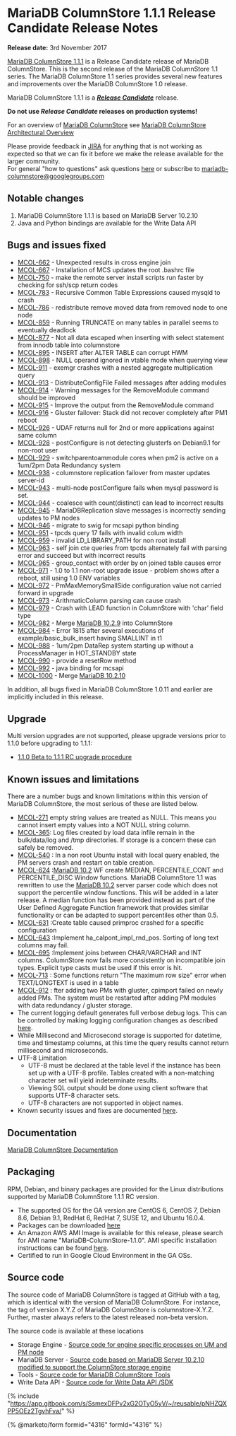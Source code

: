 # MariaDB ColumnStore 1.1.1 Release Candidate Release Notes

**Release date:** 3rd November 2017

[MariaDB ColumnStore 1.1.1](https://github.com/mariadb-corporation/docs-release-notes/blob/test/kb/en/mariadb-columnstore/README.md) is a Release Candidate release of MariaDB ColumnStore. This is the second release of the MariaDB ColumnStore 1.1 series. The MariaDB ColumnStore 1.1 series provides several new features and improvements over the MariaDB ColumnStore 1.0 release.

MariaDB ColumnStore 1.1.1 is a [_**Release Candidate**_](../../../community-server/about/release-criteria.md) release.

**Do not use&#x20;**_**Release Candidate**_**&#x20;releases on production systems!**

For an overview of [MariaDB ColumnStore](https://github.com/mariadb-corporation/docs-release-notes/blob/test/kb/en/mariadb-columnstore/README.md) see [MariaDB ColumnStore Architectural Overview](https://app.gitbook.com/s/rBEU9juWLfTDcdwF3Q14/architecture/columnstore-architectural-overview)

Please provide feedback in [JIRA](https://jira.mariadb.org/browse/MCOL) for anything that is not working as expected so that we can fix it before we make the release available for the larger community.\
For general "how to questions" ask questions [here](https://app.gitbook.com/o/diTpXxF5WsbHqTReoBsS/s/rBEU9juWLfTDcdwF3Q14/) or subscribe to mariadb-columnstore@googlegroups.com

## Notable changes

1. MariaDB ColumnStore 1.1.1 is based on MariaDB Server 10.2.10
2. Java and Python bindings are available for the Write Data API

## Bugs and issues fixed

* [MCOL-662](https://jira.mariadb.org/browse/MCOL-662) - Unexpected results in cross engine join
* [MCOL-667](https://jira.mariadb.org/browse/MCOL-667) - Installation of MCS updates the root .bashrc file
* [MCOL-750](https://jira.mariadb.org/browse/MCOL-750) - make the remote server install scripts run faster by checking for ssh/scp return codes
* [MCOL-783](https://jira.mariadb.org/browse/MCOL-783) - Recursive Common Table Expressions caused mysqld to crash
* [MCOL-786](https://jira.mariadb.org/browse/MCOL-786) - redistribute remove moved data from removed node to one node
* [MCOL-859](https://jira.mariadb.org/browse/MCOL-859) - Running TRUNCATE on many tables in parallel seems to eventually deadlock
* [MCOL-877](https://jira.mariadb.org/browse/MCOL-877) - Not all data escaped when inserting with select statement from innodb table into columnstore
* [MCOL-895](https://jira.mariadb.org/browse/MCOL-895) - INSERT after ALTER TABLE can corrupt HWM
* [MCOL-898](https://jira.mariadb.org/browse/MCOL-898) - NULL operand ignored in vtable mode when querying view
* [MCOL-911](https://jira.mariadb.org/browse/MCOL-911) - exemgr crashes with a nested aggregate multiplication query
* [MCOL-913](https://jira.mariadb.org/browse/MCOL-913) - DistributeConfigFile Failed messages after adding modules
* [MCOL-914](https://jira.mariadb.org/browse/MCOL-914) - Warning messages for the RemoveModule command should be improved
* [MCOL-915](https://jira.mariadb.org/browse/MCOL-915) - Improve the output from the RemoveModule command
* [MCOL-916](https://jira.mariadb.org/browse/MCOL-916) - Gluster failover: Stack did not recover completely after PM1 reboot
* [MCOL-926](https://jira.mariadb.org/browse/MCOL-926) - UDAF returns null for 2nd or more applications against same column
* [MCOL-928](https://jira.mariadb.org/browse/MCOL-928) - postConfigure is not detecting glusterfs on Debian9.1 for non-root user
* [MCOL-929](https://jira.mariadb.org/browse/MCOL-929) - switchparentoammodule cores when pm2 is active on a 1um/2pm Data Redundancy system
* [MCOL-938](https://jira.mariadb.org/browse/MCOL-938) - columnstore replication failover from master updates server-id
* [MCOL-943](https://jira.mariadb.org/browse/MCOL-943) - multi-node postConfigure fails when mysql password is set.
* [MCOL-944](https://jira.mariadb.org/browse/MCOL-944) - coalesce with count(distinct) can lead to incorrect results
* [MCOL-945](https://jira.mariadb.org/browse/MCOL-945) - MariaDBReplication slave messages is incorrectly sending updates to PM nodes
* [MCOL-946](https://jira.mariadb.org/browse/MCOL-946) - migrate to swig for mcsapi python binding
* [MCOL-951](https://jira.mariadb.org/browse/MCOL-951) - tpcds query 17 fails with invalid colum width
* [MCOL-959](https://jira.mariadb.org/browse/MCOL-959) - invalid LD\_LIBRARY\_PATH for non root install
* [MCOL-963](https://jira.mariadb.org/browse/MCOL-963) - self join cte queries from tpcds alternately fail with parsing error and succeed but with incorrect results
* [MCOL-965](https://jira.mariadb.org/browse/MCOL-965) - group\_contact with order by on joined table causes error
* [MCOL-971](https://jira.mariadb.org/browse/MCOL-971) - 1.0 to 1.1 non-root upgrade issue - problem shows after a reboot, still using 1.0 ENV variables
* [MCOL-972](https://jira.mariadb.org/browse/MCOL-972) - PmMaxMemorySmallSide configuration value not carried forward in upgrade
* [MCOL-973](https://jira.mariadb.org/browse/MCOL-973) - ArithmaticColumn parsing can cause crash
* [MCOL-979](https://jira.mariadb.org/browse/MCOL-979) - Crash with LEAD function in ColumnStore with 'char' field type
* [MCOL-982](https://jira.mariadb.org/browse/MCOL-982) - Merge [MariaDB 10.2.9](../../../community-server/old-releases/release-notes-mariadb-10-2-series/mariadb-1029-release-notes.md) into ColumnStore
* [MCOL-984](https://jira.mariadb.org/browse/MCOL-984) - Error 1815 after several executions of example/basic\_bulk\_insert having SMALLINT in t1
* [MCOL-988](https://jira.mariadb.org/browse/MCOL-988) - 1um/2pm DataRep system starting up without a ProcessManager in HOT\_STANDBY state
* [MCOL-990](https://jira.mariadb.org/browse/MCOL-990) - provide a resetRow method
* [MCOL-992](https://jira.mariadb.org/browse/MCOL-992) - java binding for mcsapi
* [MCOL-1000](https://jira.mariadb.org/browse/MCOL-1000) - Merge [MariaDB 10.2.10](../../../community-server/old-releases/release-notes-mariadb-10-2-series/mariadb-10210-release-notes.md)

In addition, all bugs fixed in MariaDB ColumnStore 1.0.11 and earlier are implicitly included in this release.

## Upgrade

Multi version upgrades are not supported, please upgrade versions prior to 1.1.0 before upgrading to 1.1.1:

* [1.1.0 Beta to 1.1.1 RC upgrade procedure](https://github.com/mariadb-corporation/docs-server/blob/test/release-notes/columnstore/columnstore-1-1/broken-reference/README.md)

## Known issues and limitations

There are a number bugs and known limitations within this version of MariaDB ColumnStore, the most serious of these are listed below.

* [MCOL-271](https://jira.mariadb.org/browse/MCOL-271) empty string values are treated as NULL. This means you cannot insert empty values into a NOT NULL string column.
* [MCOL-365](https://jira.mariadb.org/browse/MCOL-365): Log files created by load data infile remain in the bulk/data/log and /tmp directories. If storage is a concern these can safely be removed.
* [MCOL-540](https://jira.mariadb.org/browse/MCOL-540) : In a non root Ubuntu install with local query enabled, the PM servers crash and restart on table creation.
* [MCOL-624](https://jira.mariadb.org/browse/MCOL-624) :[MariaDB 10.2](../../../community-server/old-releases/release-notes-mariadb-10-2-series/what-is-mariadb-102.md) WF create MEDIAN, PERCENTILE\_CONT and PERCENTILE\_DISC Window functions. MariaDB ColumnStore 1.1 was rewritten to use the [MariaDB 10.2](../../../community-server/old-releases/release-notes-mariadb-10-2-series/what-is-mariadb-102.md) server parser code which does not support the percentile window functions. This will be added in a later release. A median function has been provided instead as part of the User Defined Aggregate Function framework that provides similar functionality or can be adapted to support percentiles other than 0.5.
* [MCOL-631](https://jira.mariadb.org/browse/MCOL-631) :Create table caused primproc crashed for a specific configuration
* [MCOL-643](https://jira.mariadb.org/browse/MCOL-643) :Implement ha\_calpont\_impl\_rnd\_pos. Sorting of long text columns may fail.
* [MCOL-695](https://jira.mariadb.org/browse/MCOL-695) :Implement joins between CHAR/VARCHAR and INT columns. ColumnStore now fails more consistently on incompatible join types. Explicit type casts must be used if this error is hit.
* [MCOL-713](https://jira.mariadb.org/browse/MCOL-713) : Some functions return "The maximum row size" error when TEXT/LONGTEXT is used in a table
* [MCOL-912](https://jira.mariadb.org/browse/MCOL-912) : fter adding two PMs with gluster, cpimport failed on newly added PMs. The system must be restarted after adding PM modules with data redundancy / gluster storage.
* The current logging default generates full verbose debug logs. This can be controlled by making logging configuration changes as described [here](https://app.gitbook.com/s/rBEU9juWLfTDcdwF3Q14/management/columnstore-system/columnstore-system-monitoring-configuration).
* While Millisecond and Microsecond storage is supported for datetime, time and timestamp columns, at this time the query results cannot return millisecond and microseconds.
* UTF-8 Limitation
  * UTF-8 must be declared at the table level if the instance has been set up with a UTF-8 profile. Tables created with a non-matching character set will yield indeterminate results.
  * Viewing SQL output should be done using client software that supports UTF-8 character sets.
  * UTF-8 characters are not supported in object names.
* Known security issues and fixes are documented [here](https://app.gitbook.com/s/rBEU9juWLfTDcdwF3Q14/security/columnstore-security-vulnerabilities).

## Documentation

[MariaDB ColumnStore Documentation](https://github.com/mariadb-corporation/docs-release-notes/blob/test/kb/en/mariadb-columnstore/README.md)

## Packaging

RPM, Debian, and binary packages are provided for the Linux distributions supported by MariaDB ColumnStore 1.1.1 RC version.

* The supported OS for the GA version are CentOS 6, CentOS 7, Debian 8.6, Debian 9.1, RedHat 6, RedHat 7, SUSE 12, and Ubuntu 16.0.4.
* Packages can be downloaded [here](https://mariadb.com/downloads/columnstore)
* An Amazon AWS AMI Image is available for this release, please search for AMI name "MariaDB-ColumnStore-1.1.0". AMI specific installation instructions can be found [here](https://github.com/mariadb-corporation/docs-server/blob/test/release-notes/columnstore/columnstore-1-1/broken-reference/README.md).
* Certified to run in Google Cloud Environment in the GA OSs.

## Source code

The source code of MariaDB ColumnStore is tagged at GitHub with a tag, which is identical with the version of MariaDB ColumnStore. For instance, the tag of version X.Y.Z of MariaDB ColumnStore is columnstore-X.Y.Z. Further, master always refers to the latest released non-beta version.

The source code is available at these locations

* Storage Engine - [Source code for engine specific processes on UM and PM node](https://github.com/mariadb-corporation/mariadb-columnstore-engine/tree/columnstore-1.1.1)
* MariaDB Server - [Source code based on MariaDB Server 10.2.10 modified to support the ColumnStore storage engine](https://github.com/mariadb-corporation/mariadb-columnstore-server/tree/columnstore-1.1.1)
* Tools - [Source code for MariaDB ColumnStore Tools](https://github.com/mariadb-corporation/mariadb-columnstore-tools/tree/columnstore-1.1.0)
* Write Data API - [Source code for Write Data API /SDK](https://github.com/mariadb-corporation/mariadb-columnstore-api/tree/columnstore-1.1.1)

{% include "https://app.gitbook.com/s/SsmexDFPv2xG2OTyO5yV/~/reusable/pNHZQXPP5OEz2TgvhFva/" %}

{% @marketo/form formid="4316" formId="4316" %}

